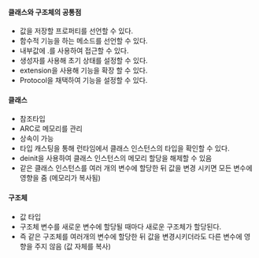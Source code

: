 #### 클래스와 구조체의 공통점

- 값을 저장할 프로퍼티를 선언할 수 있다.
- 함수적 기능을 하는 메소드를 선언할 수 있다.
- 내부값에 .를 사용하여 접근할 수 있다.
- 생성자를 사용해 초기 상태를 설정할 수 있다.
- extension을 사용해 기능을 확장 할 수 있다.
- Protocol을 채택하여 기능을 설정할 수 있다.

#### 클래스

- 참조타입
- ARC로 메모리를 관리
- 상속이 가능
- 타입 캐스팅을 통해 런타임에서 클래스 인스턴스의 타입을 확인할 수 있다.
- deinit을 사용하여 클래스 인스턴스의 메모리 할당을 해제할 수 있음
- 같은 클래스 인스턴스를 여러 개의 변수에 할당한 뒤 값을 변경 시키면 모든 변수에 영향을 줌 (메모리가 복사됨)

#### 구조체

- 값 타입
- 구조체 변수를 새로운 변수에 할당될 때마다 새로운 구조체가 할당된다.
- 즉 같은 구조체를 여러개의 변수에 할당한 뒤 값을 변경시키더라도 다른 변수에 영향을 주지 않음 (값 자체를 복사)